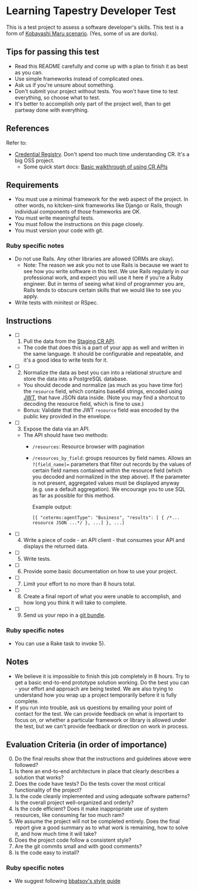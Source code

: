 # Learning Tapestry Developer Test

This is a test project to assess a software developer's skills. This test is a form of [Kobayashi Maru scenario](https://en.wikipedia.org/wiki/Kobayashi_Maru). (Yes, some of us are dorks).

## Tips for passing this test

- Read this README carefully and come up with a plan to finish it as best as you can.
- Use simple frameworks instead of complicated ones.
- Ask us if you're unsure about something.
- Don't submit your project without tests. You won't have time to test everything, so choose what to test.
- It's better to accomplish only part of the project well, than to get partway done with everything.

## References

Refer to:
- [Credential Registry](http://www.credreg.net). Don't spend too much time understanding CR. It's a big OSS project.
  - Some quick start docs: [Basic walkthrough of using CR APIs](https://github.com/CredentialEngine/CredentialRegistry/blob/master/docs/02_ce-registry_walkthrough.md)

## Requirements

- You must use a minimal framework for the web aspect of the project. In other words, no kitcken-sink frameworks like Django or Rails, though individual components of those frameworks are OK.
- You must write meaningful tests.
- You must follow the instructions on this page closely.
- You must version your code with git.

### Ruby specific notes

- Do not use Rails. Any other libraries are allowed (ORMs are okay).
  - Note: The reason we ask you not to use Rails is because we want to see how you write software in this test. We use Rails regularly in our professional work, and expect you will use it here if you're a Ruby engineer. But in terms of seeing what kind of programmer you are, Rails tends to obscure certain skills that we would like to see you apply.
- Write tests with minitest or RSpec.

## Instructions

- [ ] 1) Pull the data from the [Staging CR API](https://staging.credentialengineregistry.org/envelopes).

    - The code that does this is a part of your app as well and written in the same language. It should be configurable and repeatable, and it's a good idea to write tests for it.

- [ ] 2) Normalize the data as best you can into a relational structure and store the data into a PostgreSQL database.

    - You should decode and normalize (as much as you have time for) the `resource` field, which contains base64 strings, encoded using [JWT](https://jwt.io/), that have JSON data inside. (Note you may find a shortcut to decoding the resource field, which is fine to use.)
    - Bonus: Validate that the JWT `resource` field was encoded by the public key provided in the envelope.

- [ ] 3) Expose the data via an API.

    - The API should have two methods:
        - `/resources`: Resource browser with pagination
        - `/resources_by_field`: groups resources by field names. Allows an `?[field_name]=` parameters that filter out records by the values of certain field names contained within the resource field (which you decoded and normalized in the step above). If the parameter is not present, aggregated values must be displayed anyway (e.g. use a default aggregation). We encourage you to use SQL as far as possible for this method.

          Example output:
          ```
          [{ "ceterms:agentType": "Business", "results": [ { /*... resource JSON ...*/ }, ...] }, ...]
          ```

- [ ] 4) Write a piece of code - an API client - that consumes your API and displays the returned data.

- [ ] 5) Write tests.

- [ ] 6) Provide some basic documentation on how to use your project.

- [ ] 7) Limit your effort to no more than 8 hours total.

- [ ] 8) Create a final report of what you were unable to accomplish, and how long you think it will take to complete.

- [ ] 9) Send us your repo in a [git bundle](https://git-scm.com/blog/2010/03/10/bundles.html).

### Ruby specific notes

- You can use a Rake task to invoke 5).

## Notes

- We believe it is impossible to finish this job completely in 8 hours. Try to get a basic end-to-end prototype solution working. Do the best you can - your effort and approach are being tested. We are also trying to understand how you wrap up a project temporarily before it is fully complete.
- If you run into trouble, ask us questions by emailing your point of contact for the test. We can provide feedback on what is important to focus on, or whether a particular framework or library is allowed under the test, but we can't provide feedback or direction on work in process.

## Evaluation Criteria (in order of importance)

0. Do the final results show that the instructions and guidelines above were followed?
1. Is there an end-to-end architecture in place that clearly describes a solution that works?
2. Does the code have tests? Do the tests cover the most critical functionality of the project?
3. Is the code cleanly implemented and using adequate software patterns? Is the overall project well-organized and orderly?
4. Is the code efficient? Does it make inappropriate use of system resources, like consuming far too much ram?
5. We assume the project will not be completed entirely. Does the final report give a good summary as to what work is remaining, how to solve it, and how much time it will take?
6. Does the project code follow a consistent style?
7. Are the git commits small and with good comments?
8. Is the code easy to install?

### Ruby specific notes

- We suggest following [bbatsov's style guide](https://github.com/bbatsov/ruby-style-guide)
